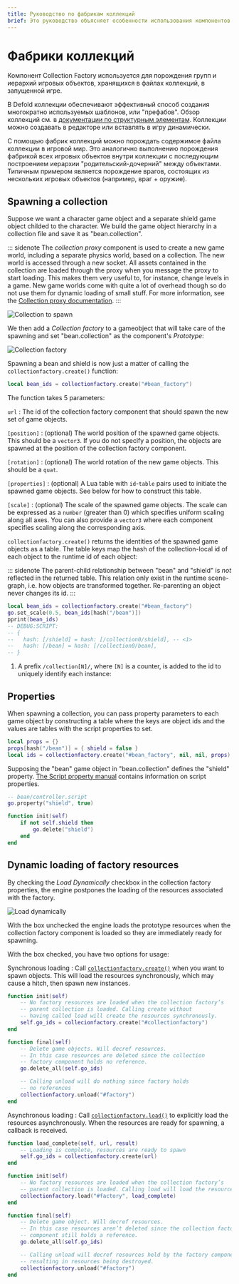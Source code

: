 ```yaml
---
title: Руководство по фабрикам коллекций
brief: Это руководство объясняет особенности использования компонентов Collection Factory, предназначенных для порождения иерархий игровых объектов.
---
```


# Фабрики коллекций

Компонент Collection Factory используется для порождения групп и иерархий игровых объектов, хранящихся в файлах коллекций, в запущенной игре.

В Defold коллекции обеспечивают эффективный способ создания многократно используемых шаблонов, или "префабов". Обзор коллекций см. в [документации по структурным элементам](/manuals/building-blocks#collections). Коллекции можно создавать в редакторе или вставлять в игру динамически.

С помощью фабрик коллекций можно порождать содержимое файла коллекции в игровой мир. Это аналогично выполнению порождения фабрикой всех игровых объектов внутри коллекции с последующим построением иерархии "родительский-дочерний" между объектами. Типичным примером является порождение врагов, состоящих из нескольких игровых объектов (например, враг + оружие).

## Spawning a collection

Suppose we want a character game object and a separate shield game object childed to the character. We build the game object hierarchy in a collection file and save it as "bean.collection".

::: sidenote
The *collection proxy* component is used to create a new game world, including a separate physics world, based on a collection. The new world is accessed through a new socket. All assets contained in the collection are loaded through the proxy when you message the proxy to start loading. This makes them very useful to, for instance, change levels in a game. New game worlds come with quite a lot of overhead though so do not use them for dynamic loading of small stuff. For more information, see the [Collection proxy documentation](/manuals/collection-proxy).
:::

![Collection to spawn](images/collection_factory/collection.png)

We then add a *Collection factory* to a gameobject that will take care of the spawning and set "bean.collection" as the component's *Prototype*:

![Collection factory](images/collection_factory/factory.png)

Spawning a bean and shield is now just a matter of calling the `collectionfactory.create()` function:

```lua
local bean_ids = collectionfactory.create("#bean_factory")
```

The function takes 5 parameters:

`url`
: The id of the collection factory component that should spawn the new set of game objects.

`[position]`
: (optional) The world position of the spawned game objects. This should be a `vector3`. If you do not specify a position, the objects are spawned at the position of the collection factory component.

`[rotation]`
: (optional) The world rotation of the new game objects. This should be a `quat`.

`[properties]`
: (optional) A Lua table with `id`-`table` pairs used to initiate the spawned game objects. See below for how to construct this table.

`[scale]`
: (optional) The scale of the spawned game objects. The scale can be expressed as a `number` (greater than 0) which specifies uniform scaling along all axes. You can also provide a `vector3` where each component specifies scaling along the corresponding axis.

`collectionfactory.create()` returns the identities of the spawned game objects as a table. The table keys map the hash of the collection-local id of each object to the runtime id of each object:

::: sidenote
The parent-child relationship between "bean" and "shield" is *not* reflected in the returned table. This relation only exist in the runtime scene-graph, i.e. how objects are transformed together. Re-parenting an object never changes its id.
:::

```lua
local bean_ids = collectionfactory.create("#bean_factory")
go.set_scale(0.5, bean_ids[hash("/bean")])
pprint(bean_ids)
-- DEBUG:SCRIPT:
-- {
--   hash: [/shield] = hash: [/collection0/shield], -- <1>
--   hash: [/bean] = hash: [/collection0/bean],
-- }
```
1. A prefix `/collection[N]/`, where `[N]` is a counter, is added to the id to uniquely identify each instance:

## Properties

When spawning a collection, you can pass property parameters to each game object by constructing a table where the keys are object ids and the values are tables with the script properties to set.

```lua
local props = {}
props[hash("/bean")] = { shield = false }
local ids = collectionfactory.create("#bean_factory", nil, nil, props)
```

Supposing the "bean" game object in "bean.collection" defines the "shield" property. [The Script property manual](/manuals/script-properties) contains information on script properties.

```lua
-- bean/controller.script
go.property("shield", true)

function init(self)
    if not self.shield then
        go.delete("shield")
    end     
end
```

## Dynamic loading of factory resources

By checking the *Load Dynamically* checkbox in the collection factory properties, the engine postpones the loading of the resources associated with the factory.

![Load dynamically](images/collection_factory/load_dynamically.png)

With the box unchecked the engine loads the prototype resources when the collection factory component is loaded so they are immediately ready for spawning.

With the box checked, you have two options for usage:

Synchronous loading
: Call [`collectionfactory.create()`](/ref/collectionfactory/#collectionfactory.create:url-[position]-[rotation]-[properties]-[scale]) when you want to spawn objects. This  will load the resources synchronously, which may cause a hitch, then spawn new instances.

  ```lua
  function init(self)
      -- No factory resources are loaded when the collection factory’s
      -- parent collection is loaded. Calling create without
      -- having called load will create the resources synchronously.
      self.go_ids = collecionfactory.create("#collectionfactory")
  end

  function final(self)  
      -- Delete game objects. Will decref resources.
      -- In this case resources are deleted since the collection
      -- factory component holds no reference.
      go.delete_all(self.go_ids)

      -- Calling unload will do nothing since factory holds
      -- no references
      collectionfactory.unload("#factory")
  end
  ```

Asynchronous loading
: Call [`collectionfactory.load()`](/ref/collectionfactory/#collectionfactory.load:[url]-[complete_function]) to explicitly load the resources asynchronously. When the resources are ready for spawning, a callback is received.

  ```lua
  function load_complete(self, url, result)
      -- Loading is complete, resources are ready to spawn
      self.go_ids = collectionfactory.create(url)
  end

  function init(self)
      -- No factory resources are loaded when the collection factory’s
      -- parent collection is loaded. Calling load will load the resources.
      collectionfactory.load("#factory", load_complete)
  end

  function final(self)
      -- Delete game object. Will decref resources.
      -- In this case resources aren’t deleted since the collection factory
      -- component still holds a reference.
      go.delete_all(self.go_ids)

      -- Calling unload will decref resources held by the factory component,
      -- resulting in resources being destroyed.
      collectionfactory.unload("#factory")
  end
  ```
